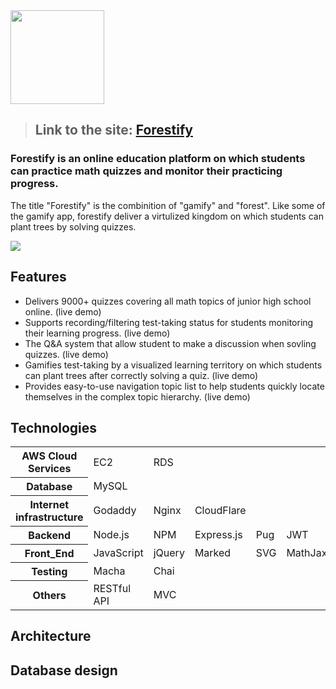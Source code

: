 <img src="https://forestify.theshinings.online/static/image/logo_word.png" width="150">

> ##  Link to the site: [Forestify](https://forestify.theshinings.online/)

### Forestify is an online education platform on which students can practice math quizzes and monitor their practicing progress.
The title "Forestify" is the combinition of "gamify" and "forest". Like some of the gamify app, forestify deliver a virtulized kingdom on which students can plant trees by solving quizzes.

<img src="https://i.imgur.com/7Azs1Nq.png">

## Features

- Delivers 9000+ quizzes covering all math topics of junior high school online.
(live demo)
- Supports recording/filtering test-taking status for students monitoring their learning progress.
(live demo)
- The Q&A system that allow student to make a discussion when sovling quizzes.
(live demo)
- Gamifies test-taking by a visualized learning territory on which students can plant trees after correctly solving a quiz.
(live demo)
- Provides easy-to-use navigation topic list to help students quickly locate themselves in the complex topic hierarchy.
(live demo)

## Technologies

<table>
<tr>
<th>AWS Cloud Services</th><td>EC2</td><td>RDS</td>
</tr>
<tr>
<th>Database</th><td>MySQL</td>
</tr>
<tr>
<th>Internet infrastructure
</th><td>Godaddy</td><td>Nginx</td><td>CloudFlare</td>
</tr>
<tr>
<th>Backend</th><td>Node.js</td><td>NPM</td><td>Express.js</td><td>Pug</td><td>JWT</td>
</tr>
<tr>
<th>Front_End</th><td>JavaScript</td><td>jQuery</td><td>Marked</td><td>SVG</td><td>MathJax</td>
</tr>
<tr>
<th>Testing</th><td>Macha</td><td>Chai</td>
</tr>
<tr>
<th>Others</th><td>RESTful API</td><td>MVC</td>
</tr>
<table>


## Architecture

## Database design
